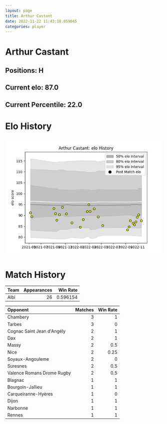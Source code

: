 ```yaml
---  
layout: page  
title: Arthur Castant  
date: 2022-11-22 11:43:18.859045  
categories: player  
---
```

# Arthur Castant

## Positions: H

## Current elo: 87.0

## Current Percentile: 22.0

# Elo History


![elo history](history_ArthurCastant.png)
# Match History


| Team   |   Appearances |   Win Rate |
|:-------|--------------:|-----------:|
| Albi   |            26 |   0.596154 |

| Opponent                   |   Matches |   Win Rate |
|:---------------------------|----------:|-----------:|
| Chambery                   |         3 |       1    |
| Tarbes                     |         3 |       0    |
| Cognac Saint Jean d'Angély |         2 |       1    |
| Dax                        |         2 |       1    |
| Massy                      |         2 |       0.5  |
| Nice                       |         2 |       0.25 |
| Soyaux-Angouleme           |         2 |       0    |
| Suresnes                   |         2 |       0.5  |
| Valence Romans Drome Rugby |         2 |       0.5  |
| Blagnac                    |         1 |       1    |
| Bourgoin-Jallieu           |         1 |       1    |
| Carqueiranne-Hyères        |         1 |       0    |
| Dijon                      |         1 |       1    |
| Narbonne                   |         1 |       1    |
| Rennes                     |         1 |       1    |